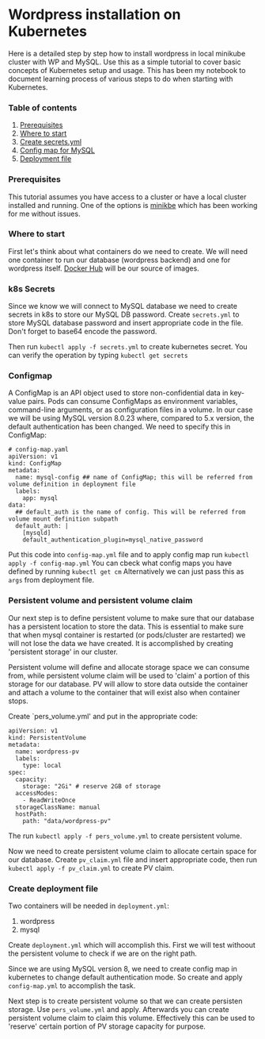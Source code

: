 # Wordpress installation on Kubernetes

Here is a detailed step by step how to install wordpress in local minikube cluster with WP and MySQL. Use this as a simple tutorial to cover basic concepts of Kubernetes setup and usage. This has been my notebook to document learning process of various steps to do when starting with Kubernetes.

### Table of contents

1. [Prerequisites](#prerequisites)
2. [Where to start](#where%20to%20start)
3. [Create secrets.yml](#k8s%20secrets)
4. [Config map for MySQL](#configmap)
5. [Deployment file](#create%20deployment%20file)

### Prerequisites

This tutorial assumes you have access to a cluster or have a local cluster installed and running. One of the options is [minikbe](https://minikube.sigs.k8s.io/docs/start/) which has been working for me without issues.

### Where to start

First let's think about what containers do we need to create. We will need one container to run our database (wordpress backend) and one for wordpress itself. [Docker Hub](https://hub.docker.com) will be our source of images.

### k8s Secrets

Since we know we will connect to MySQL database we need to create secrets in k8s to store our MySQL DB password.
Create `secrets.yml` to store MySQL database password and insert appropriate code in the file. Don't forget to base64 encode the password.

Then run `kubectl apply -f secrets.yml` to create kubernetes secret. You can verify the operation by typing `kubectl get secrets`

### Configmap

A ConfigMap is an API object used to store non-confidential data in key-value pairs. Pods can consume ConfigMaps as environment variables, command-line arguments, or as configuration files in a volume. In our case we will be using MySQL version 8.0.23 where, compared to 5.x version, the default authentication has been changed. We need to specify this in ConfigMap:

```
# config-map.yaml
apiVersion: v1
kind: ConfigMap
metadata:
  name: mysql-config ## name of ConfigMap; this will be referred from volume definition in deployment file
  labels:
    app: mysql
data:
  ## default_auth is the name of config. This will be referred from volume mount definition subpath
  default_auth: |
    [mysqld]
    default_authentication_plugin=mysql_native_password
```

Put this code into `config-map.yml` file and to apply config map run `kubectl apply -f config-map.yml` You can cbeck what config maps you have defined by running `kubectl get cm`
Alternatively we can just pass this as `args` from deployment file.

### Persistent volume and persistent volume claim

Our next step is to define persistent volume to make sure that our database has a persistent location to store the data. This is essential to make sure that when mysql container is restarted (or pods/cluster are restarted) we will not lose the data we have created. It is accomplished by creating 'persistent storage' in our cluster.

Persistent volume will define and allocate storage space we can consume from, while persistent volume claim will be used to 'claim' a portion of this storage for our database. PV will allow to store data outside the container and attach a volume to the container that will exist also when container stops.

Create `pers_volume.yml' and put in the appropriate code:

```
apiVersion: v1
kind: PersistentVolume
metadata:
  name: wordpress-pv
  labels:
    type: local
spec:
  capacity:
    storage: "2Gi" # reserve 2GB of storage
  accessModes:
    - ReadWriteOnce
  storageClassName: manual
  hostPath:
    path: "data/wordpress-pv"
```

The run `kubectl apply -f pers_volume.yml` to create persistent volume.

Now we need to create persistent volume claim to allocate certain space for our database. Create `pv_claim.yml` file and insert appropriate code, then run `kubectl apply -f pv_claim.yml` to create PV claim.

### Create deployment file

Two containers will be needed in `deployment.yml`:

1. wordpress
2. mysql

Create `deployment.yml` which will accomplish this. First we will test withoout the persistent volume to check if we are on the right path.

Since we are using MySQL version 8, we need to create config map in kubernetes to change default authentication mode. So create and apply `config-map.yml` to accomplish the task.

Next step is to create persistent volume so that we can create persisten storage. Use `pers_volume.yml` and apply. Afterwards you can create persistent volume claim to claim this volume. Effectively this can be used to 'reserve' certain portion of PV storage capacity for purpose.
